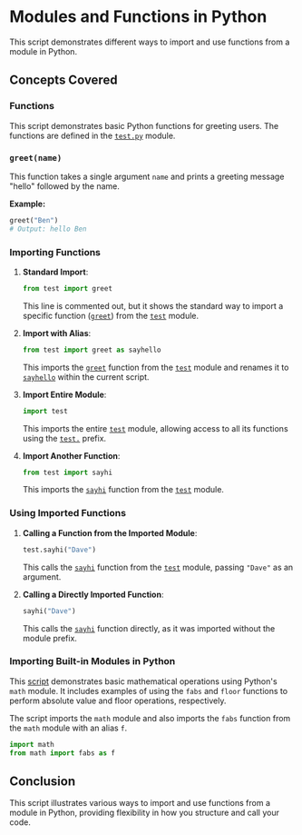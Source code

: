 # Modules and Functions in Python

This script demonstrates different ways to import and use functions from a module in Python.

## Concepts Covered

### Functions

This script demonstrates basic Python functions for greeting users. The functions are defined in the [`test.py`](https://github.com/DaveBryan001/julyRestartPython/blob/main/test.py)  module.
### `greet(name)`
This function takes a single argument `name` and prints a greeting message "hello" followed by the name.

**Example:**
```python
greet("Ben")
# Output: hello Ben
```

### Importing Functions

1. **Standard Import**:
    ```python
    from test import greet
    ```
    This line is commented out, but it shows the standard way to import a specific function ([`greet`](https://github.com/DaveBryan001/julyRestartPython/blob/main/test.py "Go to definition")) from the [`test`](https://github.com/DaveBryan001/julyRestartPython/blob/main/test.py "Go to definition") module.

2. **Import with Alias**:
    ```python
    from test import greet as sayhello
    ```
    This imports the [`greet`](https://github.com/DaveBryan001/julyRestartPython/blob/main/test.py "Go to definition") function from the [`test`](https://github.com/DaveBryan001/julyRestartPython/blob/main/test.py "Go to definition") module and renames it to [`sayhello`](https://github.com/DaveBryan001/julyRestartPython/blob/main/test.py "Go to definition") within the current script.

3. **Import Entire Module**:
    ```python
    import test
    ```
    This imports the entire [`test`](https://github.com/DaveBryan001/julyRestartPython/blob/main/test.py "Go to definition") module, allowing access to all its functions using the [`test.`](https://github.com/DaveBryan001/julyRestartPython/blob/main/test.py "Go to definition") prefix.

4. **Import Another Function**:
    ```python
    from test import sayhi
    ```
    This imports the [`sayhi`](https://github.com/DaveBryan001/julyRestartPython/blob/main/test.py "Go to definition") function from the [`test`](https://github.com/DaveBryan001/julyRestartPython/blob/main/test.py "Go to definition") module.

### Using Imported Functions

1. **Calling a Function from the Imported Module**:
    ```python
    test.sayhi("Dave")
    ```
    This calls the [`sayhi`](https://github.com/DaveBryan001/julyRestartPython/blob/main/test.py "Go to definition") function from the [`test`](https://github.com/DaveBryan001/julyRestartPython/blob/main/test.py "Go to definition") module, passing `"Dave"` as an argument.

2. **Calling a Directly Imported Function**:
    ```python
    sayhi("Dave")
    ```
    This calls the [`sayhi`](https://github.com/DaveBryan001/julyRestartPython/blob/main/test.py "Go to definition") function directly, as it was imported without the module prefix.

### Importing Built-in Modules in Python

This [script](https://github.com/DaveBryan001/julyRestartPython/blob/main/math2.py) demonstrates basic mathematical operations using Python's `math` module. It includes examples of using the `fabs` and `floor` functions to perform absolute value and floor operations, respectively.

The script imports the `math` module and also imports the `fabs` function from the `math` module with an alias `f`.

```python
import math
from math import fabs as f
```

## Conclusion

This script illustrates various ways to import and use functions from a module in Python, providing flexibility in how you structure and call your code.